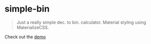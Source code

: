 # simple-bin

> Just a really simple dec. to bin. calculator. Material styling using MaterializeCSS.

Check out the [demo](https://jschrbr.github.io/simple-bin/)

